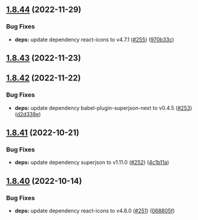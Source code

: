 ## [1.8.44](https://github.com/dds/bosabosa.org/compare/v1.8.43...v1.8.44) (2022-11-29)


### Bug Fixes

* **deps:** update dependency react-icons to v4.7.1 ([#255](https://github.com/dds/bosabosa.org/issues/255)) ([970b33c](https://github.com/dds/bosabosa.org/commit/970b33ce1d0ef8a15d2929c12e469c730a31bd9a))



## [1.8.43](https://github.com/dds/bosabosa.org/compare/v1.8.42...v1.8.43) (2022-11-23)



## [1.8.42](https://github.com/dds/bosabosa.org/compare/v1.8.41...v1.8.42) (2022-11-22)


### Bug Fixes

* **deps:** update dependency babel-plugin-superjson-next to v0.4.5 ([#253](https://github.com/dds/bosabosa.org/issues/253)) ([d2d338e](https://github.com/dds/bosabosa.org/commit/d2d338eee386401b3485124264b3aeed7f06168b))



## [1.8.41](https://github.com/dds/bosabosa.org/compare/v1.8.40...v1.8.41) (2022-10-21)


### Bug Fixes

* **deps:** update dependency superjson to v1.11.0 ([#252](https://github.com/dds/bosabosa.org/issues/252)) ([4c1b11a](https://github.com/dds/bosabosa.org/commit/4c1b11ad6dabdfdad4e382f08ce4542634bcb37f))



## [1.8.40](https://github.com/dds/bosabosa.org/compare/v1.8.39...v1.8.40) (2022-10-14)


### Bug Fixes

* **deps:** update dependency react-icons to v4.6.0 ([#251](https://github.com/dds/bosabosa.org/issues/251)) ([068805f](https://github.com/dds/bosabosa.org/commit/068805f983ae95eeceef1f4b5f6394300edd5937))



